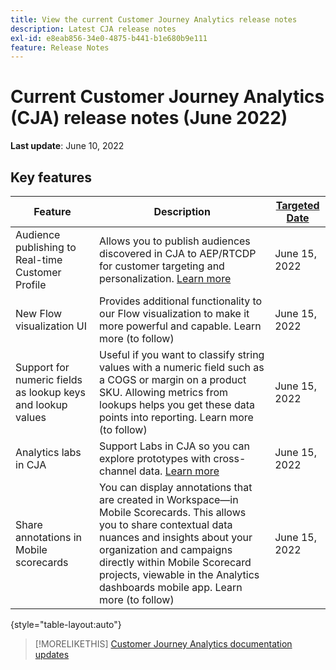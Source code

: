 ```yaml
---
title: View the current Customer Journey Analytics release notes
description: Latest CJA release notes
exl-id: e8eab856-34e0-4875-b441-b1e680b9e111
feature: Release Notes
---
```

# Current Customer Journey Analytics (CJA) release notes (June 2022)

**Last update**: June 10, 2022

## Key features

| Feature | Description | [Targeted Date](/help/release-notes/releases.md) |
| ----------- | ---------- | ----- |
| Audience publishing to Real-time Customer Profile | Allows you to publish audiences discovered in CJA to AEP/RTCDP for customer targeting and personalization. [Learn more](https://experienceleague.adobe.com/docs/analytics-platform/using/cja-components/audiences/audiences-overview.html?lang=en)| June 15, 2022 |
| New Flow visualization UI | Provides additional functionality to our Flow visualization to make it more powerful and capable. Learn more (to follow) | June 15, 2022 |
| Support for numeric fields as lookup keys and lookup values | Useful if you want to classify string values with a numeric field such as a COGS or margin on a product SKU. Allowing metrics from lookups helps you get these data points into reporting. Learn more (to follow) | June 15, 2022 |
| Analytics labs in CJA | Support Labs in CJA so you can explore prototypes with cross-channel data. [Learn more](/help/labs/labs.md)| June 15, 2022 |
| Share annotations in Mobile scorecards | You can display annotations that are created in Workspace—in Mobile Scorecards. This allows you to share contextual data nuances and insights about your organization and campaigns directly within Mobile Scorecard projects, viewable in the Analytics dashboards mobile app. Learn more (to follow) | June 15, 2022 |

{style="table-layout:auto"}

>[!MORELIKETHIS]
>[Customer Journey Analytics documentation updates](/help/release-notes/doc-changes.md)
